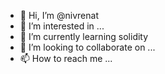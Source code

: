 - 👋 Hi, I’m @nivrenat
- 👀 I’m interested in ...
- 🌱 I’m currently learning solidity
- 💞️ I’m looking to collaborate on ...
- 📫 How to reach me ...

<!---
nivrenat/nivrenat is a ✨ special ✨ repository because its `README.md` (this file) appears on your GitHub profile.
You can click the Preview link to take a look at your changes.
--->

